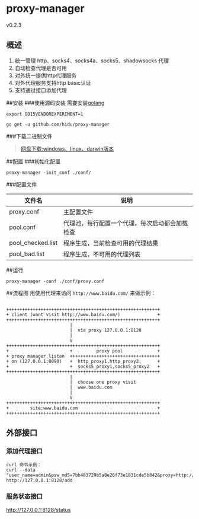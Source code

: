 proxy-manager
============
v0.2.3  

## 概述
1.  统一管理 http、socks4、socks4a、socks5、shadowsocks 代理
2.  自动检查代理是否可用
3.  对外统一提供http代理服务
4.  对外代理服务支持http basic认证
5.  支持通过接口添加代理

##安装
###使用源码安装
需要安装[golang](https://golang.org/dl/  "下载安装")
```
export GO15VENDOREXPERIMENT=1
```
```
go get -u github.com/hidu/proxy-manager
```

###下载二进制文件
> [网盘下载:windows、linux、darwin版本](http://pan.baidu.com/s/1c0dALWk)

##配置
###初始化配置
```
proxy-manager -init_conf ./conf/
```
###配置文件
<table>
<thead>
 <tr>
    <th>文件名</th>
    <th>说明</th>
 </tr>
</thead>
<tbody>
  <tr>
    <td>proxy.conf</td>
    <td>主配置文件</td>
  </tr>
  <tr>
    <td>pool.conf</td>
    <td>代理池，每行配置一个代理，每次启动都会加载检查</td>
  </tr>
  <tr>
    <td>pool_checked.list</td>
    <td>程序生成，当前检查可用的代理结果</td>
  </tr>
  <tr>
    <td>pool_bad.list</td>
    <td>程序生成，不可用的代理列表</td>
  </tr>
</tbody>
</table>



##运行
```
proxy-manager -conf ./conf/proxy.conf
```


##流程图
用使用代理来访问 `http://www.baidu.com/` 来做示例：  
```

++++++++++++++++++++++++++++++++++++++++++++++++++++++++++  
+ client (want visit http://www.baidu.com/)              +  
++++++++++++++++++++++++++++++++++++++++++++++++++++++++++  
                        |  
                        |  via proxy 127.0.0.1:8128  
                        |  
                        V  
++++++++++++++++++++++++++++++++++++++++++++++++++++++++++  
+                       +         proxy pool             +  
+ proxy manager listen  ++++++++++++++++++++++++++++++++++  
+ on (127.0.0.1:8090)   +  http_proxy1,http_proxy2,      +  
+                       +  socks5_proxy1,socks5_proxy2   +  
++++++++++++++++++++++++++++++++++++++++++++++++++++++++++  
                        |  
                        |  choose one proxy visit 
                        |  www.baidu.com  
                        |  
                        V  
++++++++++++++++++++++++++++++++++++++++++++++++++++++++++  
+        site:www.baidu.com                              +  
++++++++++++++++++++++++++++++++++++++++++++++++++++++++++  

```


## 外部接口

### 添加代理接口 
```
curl 命令示例：
curl --data "user_name=admin&psw_md5=7bb483729b5a8e26f73e1831cde5b842&proxy=http://10.0.1.9:3128" http://127.0.0.1:8128/add
```

### 服务状态接口
http://127.0.0.1:8128/status